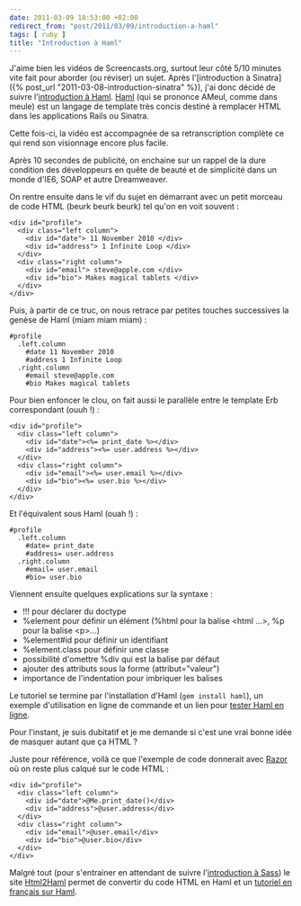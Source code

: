 ```yaml
---
date: 2011-03-09 18:53:00 +02:00
redirect_from: "post/2011/03/09/introduction-a-haml"
tags: [ ruby ]
title: "Introduction à Haml"
---
```


J'aime bien les vidéos de Screencasts.org, surtout leur côté 5/10 minutes
vite fait pour aborder (ou réviser) un sujet. Après l'[introduction à Sinatra]({% post_url "2011-03-08-introduction-sinatra" %}), j'ai donc décidé de suivre l'[introduction à Haml](http://screencasts.org/episodes/introduction-to-haml). [Haml](http://haml-lang.com/) (qui se prononce AMeul, comme dans meule) est un langage de
template très concis destiné à remplacer HTML dans les applications Rails ou
Sinatra.

Cette fois-ci, la vidéo est accompagnée de sa retranscription complète ce
qui rend son visionnage encore plus facile.

Après 10 secondes de publicité, on enchaine sur un rappel de la dure
condition des développeurs en quête de beauté et de simplicité dans un monde
d'IE6, SOAP et autre Dreamweaver.

On rentre ensuite dans le vif du sujet en démarrant avec un petit morceau de
code HTML (beurk beurk beurk) tel qu'on en voit souvent :

```
<div id="profile">
  <div class="left column">
    <div id="date"> 11 November 2010 </div>
    <div id="address"> 1 Infinite Loop </div>
  </div>
  <div class="right column">
    <div id="email"> steve@apple.com </div>
    <div id="bio"> Makes magical tablets </div>
  </div>
</div>
```

Puis, à partir de ce truc, on nous retrace par petites touches successives
la genèse de Haml (miam miam miam) :

```
#profile
  .left.column
    #date 11 November 2010
    #address 1 Infinite Loop
  .right.column
    #email steve@apple.com
    #bio Makes magical tablets
```

Pour bien enfoncer le clou, on fait aussi le parallèle entre le template Erb
correspondant (ouuh !) :

```
<div id="profile">
  <div class="left column">
    <div id="date"><%= print_date %></div>
    <div id="address"><%= user.address %></div>
  </div>
  <div class="right column">
    <div id="email"><%= user.email %></div>
    <div id="bio"><%= user.bio %></div>
  </div>
</div>
```

Et l'équivalent sous Haml (ouah !) :

```
#profile
  .left.column
    #date= print_date
    #address= user.address
  .right.column
    #email= user.email
    #bio= user.bio
```

Viennent ensuite quelques explications sur la syntaxe :

* !!! pour déclarer du doctype
* %element pour définir un élément (%html pour la balise &lt;html ...&gt;, %p
pour la balise &lt;p&gt;...)
* %element#id pour définir un identifiant
* %element.class pour définir une classe
* possibilité d'omettre %div qui est la balise par défaut
* ajouter des attributs sous la forme (attribut="valeur")
* importance de l'indentation pour imbriquer les balises

Le tutoriel se termine par l'installation d'Haml (`gem install
haml`), un exemple d'utilisation en ligne de commande et un lien pour
[tester Haml en
ligne](http://haml-lang.com/try.html).

Pour l'instant, je suis dubitatif et je me demande si c'est une vrai bonne
idée de masquer autant que ça HTML ?

Juste pour référence, voilà ce que l'exemple de code donnerait avec [Razor](http://haacked.com/archive/2011/01/06/razor-syntax-quick-reference.aspx) où on reste plus calqué sur le code HTML :

```
<div id="profile">
  <div class="left column">
    <div id="date">@Me.print_date()</div>
    <div id="address">@user.address</div>
  </div>
  <div class="right column">
    <div id="email">@user.email</div>
    <div id="bio">@user.bio</div>
  </div>
</div>
```

Malgré tout (pour s'entrainer en attendant de suivre l'[introduction à Sass](http://screencasts.org/episodes/introduction-to-sass)) le site [Html2Haml](http://html2haml.heroku.com/) permet de convertir du code HTML en Haml et un
[tutoriel en français sur Haml](http://thomas-brian.developpez.com/articles/haml/).
